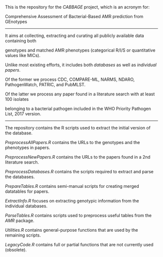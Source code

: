 This is the repository for the *CABBAGE* project, which is an acronym for:

Comprehensive Assessment of Bacterial-Based AMR prediction from GEnotypes

----------

It aims at collecting, extracting and curating all publicly available data containing both

genotypes and matched AMR phenotypes (categorical R/I/S or quantitative values like MICs).

Unlike most existing efforts, it includes both *databases* as well as *individual papers*.

Of the former we process CDC, COMPARE-ML, NARMS, NDARO, PathogenWatch, PATRIC, and PubMLST.

Of the latter we process any paper found in a literature search with at least 100 isolates

belonging to a bacterial pathogen included in the WHO Priority Pathogen List, 2017 version.

----------

The repository contains the R scripts used to extract the initial version of the database.

*PreprocessAllPapers.R* contains the URLs to the genotypes and the phenotypes in papers.

*PreprocessNewPapers.R* contains the URLs to the papers found in a 2nd literature search.

*PreprocessDatabases.R* contains the scripts required to extract and parse the databases.

*PrepareTables.R* contains semi-manual scripts for creating merged datatables for papers.

*ExtractInfo.R* focuses on extracting genotypic information from the individual databases.

*ParseTables.R* contains scripts used to preprocess useful tables from the *AMR* package.

*Utilities.R* contains general-purpose functions that are used by the remaining scripts.

*LegacyCode.R* contains full or partial functions that are not currently used (obsolete).
